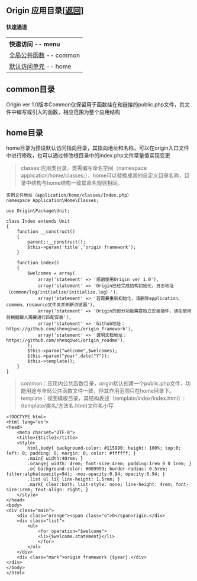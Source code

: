 ## Origin 应用目录[<a href="https://github.com/shenqiwei/origin_readme">返回</a>]

#### 快速通道
<table>
    <tr>
        <th align="left">快速访问 -- menu</th>
    </tr>
    <tr>
        <td><a href="#common">全局公共函数</a> -- common</td>
    </tr>
    <tr>
        <td><a href="#home">默认访问单元</a> -- home</td>
    </tr>
</table>

## common目录
Origin ver 1.0版本Common仅保留用于函数挂在和链接的public.php文件，其文件中编写或引入的函数，相应范围为整个应用结构 

## home目录
home目录为预设默认访问指向目录，其指向地址和名称，可以在origin入口文件中进行修改，也可以通过修改根目录中的index.php文件常量值实现变更
> classes:应用类目录，类需编写命名空间（namespace application/home/classes;），home可以替换成其他自定义目录名称，目录中结构与home结构一致其命名规则相同。    
    
    实例文件地址（application/home/classes/Index.php）
    namespace Application\Home\Classes;
    
    use Origin\Package\Unit;
    
    class Index extends Unit
    {
        function __construct()
        {
            parent::__construct();
            $this->param('title','origin framework');
        }
    
        function index()
        {
            $welcomes = array(
                array('statement' => '感谢使用Origin ver 1.0'),
                array('statement' => 'Origin已经完成结构初始化，日志地址（common/log/initialize/initialize.log）'),
                array('statement' => '若需要重新初始化，请删除application、common、resource文件夹并刷新浏览器'),
                array('statement' => 'Origin的部分功能需要独立安装插件，请在使用前根据跟人需要进行匹配安装'),
                array('statement' => 'Github地址：https://github.com/shenqiwei/origin_framework'),
                array('statement' => '说明文档地址：https://github.com/shenqiwei/origin_readme'),
            );
            $this->param("welcome",$welcomes);
            $this->param("year",date("Y"));
            $this->template();
        }
    }
    
> common：应用内公共函数目录，origin默认创建一个public.php文件，功能用途与全局公共函数文件一致，但其作用范围只在home目录下。    
> template：视图模板目录，其结构表述（template/index/index.html）:(template/类名/方法名.html)文件名小写     

    <!DOCTYPE html>
    <html lang="en">
    <head>
        <meta charset="UTF-8">
        <title>{$title}</title>
        <style>
            html,body{ background-color: #115990; height: 100%; top:0; left: 0; padding: 0; margin: 0; color: #ffffff; }
            .main{ width:40rem; }
            .orange{ width: 4rem; font-size:4rem; padding:1rem 0 0 1rem; }
            .o{ background-color: #009999; border-radius: 0.5rem; filter:alpha(opacity=94); -moz-opacity:0.94; opacity:0.94; }
            .list ul li{ line-height: 1.5rem; }
            .mark{ clear:both; list-style: none; line-height: 4rem; font-size:1rem; text-align: right; }
        </style>
    </head>
    <body>
    <div class="main">
        <div class="orange"><span class="o">O</span>rigin.</div>
        <div class="list">
            <ul>
                <for operation="$welcome">
                <li>{$welcome.statement}</li>
                </for>
            </ul>
        </div>
        <div class="mark">origin framework {$year}.</div>
    </div>
    </body>
    </html>